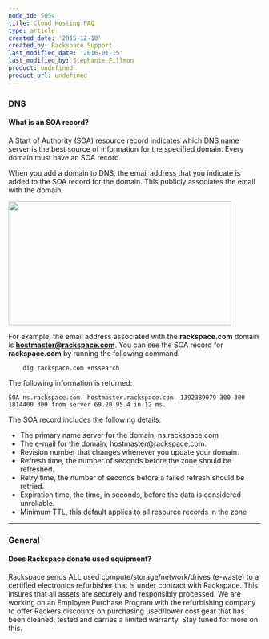 ```yaml
---
node_id: 5054
title: Cloud Hosting FAQ
type: article
created_date: '2015-12-10'
created_by: Rackspace Support
last_modified_date: '2016-01-15'
last_modified_by: Stephanie Fillmon
product: undefined
product_url: undefined
---
```


### DNS

#### What is an SOA record?

A Start of Authority (SOA) resource record indicates which DNS name
server is the best source of information for the specified domain. Every
domain must have an SOA record.

When you add a domain to DNS, the email address that you indicate is
added to the SOA record for the domain. This publicly associates the
email with the domain.

<img src="http://16909682886ee5c2b59a-fffceaebb8c6ee053c935e8915a3fbe7.r35.cf2.rackcdn.com/emailtoDomainassociation.png" width="445" height="247" />

For example, the email address associated with the **rackspace.com**
domain is **hostmaster@rackspace.com**. You can see the SOA record for
**rackspace.com** by running the following command:

        dig rackspace.com +nssearch

The following information is returned:

    SOA ns.rackspace.com. hostmaster.rackspace.com. 1392389079 300 300 1814400 300 from server 69.20.95.4 in 12 ms.

The SOA record includes the following details:

-   The primary name server for the domain, ns.rackspace.com
-   The e-mail for the domain, hostmaster@rackspace.com.
-   Revision number that changes whenever you update your domain.
-   Refresh time, the number of seconds before the zone should
    be refreshed.
-   Retry time, the number of seconds before a failed refresh should
    be retried.
-   Expiration time, the time, in seconds, before the data is
    considered unreliable.
-   Minimum TTL, this default applies to all resource records in the
    zone

------------------------------------------------------------------------

### General

#### Does Rackspace donate used equipment?

Rackspace sends ALL used compute/storage/network/drives (e-waste) to a
certified electronics refurbisher that is under contract with Rackspace.
This insures that all assets are securely and responsibly processed. We
are working on an Employee Purchase Program with the refurbishing
company to offer Rackers discounts on purchasing used/lower cost gear
that has been cleaned, tested and carries a limited warranty. Stay tuned
for more on this.
